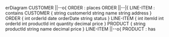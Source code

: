 
erDiagram
    CUSTOMER ||--o{ ORDER : places
    ORDER ||--|{ LINE-ITEM : contains
    CUSTOMER {
        string customerId
        string name
        string address
    }
    ORDER {
        int orderId
        date orderDate
        string status
    }
    LINE-ITEM {
        int itemId
        int orderId
        int productId
        int quantity
        decimal price
    }
    PRODUCT {
        string productId
        string name
        decimal price
    }
    LINE-ITEM ||--o{ PRODUCT : has
